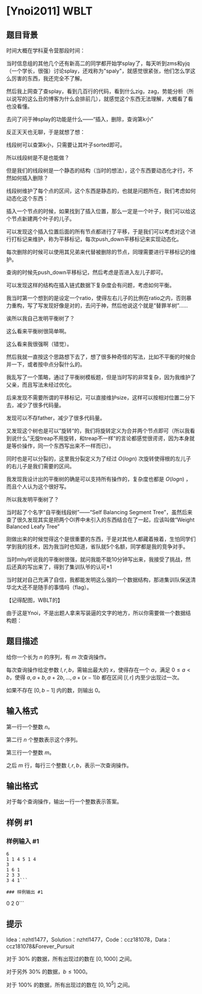 # [Ynoi2011] WBLT

## 题目背景

时间大概在学科夏令营那段时间：

当时信息组的其他几个还有新高二的同学都开始学splay了，每天听到zms和yjq（一个学长，很强）讨论splay，还戏称为"spaly"，就感觉很紧张，他们怎么学这么厉害的东西，我还完全不了解。

然后我上网查了查splay，看到几百行的代码，看到什么zig，zag，势能分析（所以说写的这么丑的博客为什么会排前几），就感觉这个东西无法理解，大概看了看也没看懂。

去问了问于神splay的功能是什么——“插入，删除，查询第k小”

反正天天也无聊，于是就想了想：

线段树可以查第k小，只需要让其叶子sorted即可。

所以线段树是不是也能做？

但是我们的线段树是一个静态的结构（当时的想法），这个东西要动态化才行，不然如何插入删除？

线段树维护了每个点的区间，这个东西是静态的，也就是问题所在，我们考虑如何动态化这个东西：

插入一个节点的时候，如果找到了插入位置，那么一定是一个叶子，我们可以给这个节点新建两个叶子的儿子。

可以发现这个插入位置后面的所有节点都进行了平移，于是我们可以考虑对这个进行打标记来维护，称为平移标记，每次push_down平移标记来实现动态化。

每次删除的时候可以使用其兄弟来代替被删除的节点，同理需要进行平移标记的维护。

查询的时候先push_down平移标记，然后考虑是否进入左儿子即可。

可以发现这样的结构在插入链式数据下复杂度会有问题，考虑如何平衡。

我当时第一个想到的是设定一个ratio，使得左右儿子的比例在ratio之内，否则暴力重构，写了写发现好像是对的，去问于神，然后他说这个就是“替罪羊树”......

诶所以我自己发明平衡树了？

这么看来平衡树很简单啊。

这么看来我很强啊（错觉）。

然后我就一直按这个思路想下去了，想了很多种奇怪的写法，比如不平衡的时候合并一下，或者按中点分裂什么的。

我乱写了一个策略，通过了平衡树模板题，但是当时写的非常复杂，因为我维护了父亲，而且写法未经过优化。

后来发现不需要所谓的平移标记，可以直接维护size，这样可以按相对位置二分下去，减少了很多代码量。

发现可以不存father，减少了很多代码量。

又发现这个树也是可以”旋转“的，我们将旋转定义为合并两个节点即可（所以我看到说什么”无旋treap不用旋转，和treap不一样“的言论都感觉很谔谔，因为本身就是等价操作，同一个东西写出来不一样而已）。

同时也是可以分裂的，这里我分裂定义为了经过 $O( logn )$ 次旋转使得根的左儿子的右儿子是我们需要的区间。

我发现我设计出的平衡树的确是可以支持所有操作的，复杂度也都是 $O( logn )$ ，而且个人认为这个很好写。

所以我发明平衡树了？

当时起了个名字“自平衡线段树”——“Self Balancing Segment Tree”，虽然后来查了很久发现其实是把两个OI界中未引入的东西结合在了一起，应该叫做“Weight Balanced Leafy Tree”

刚做出来的时候觉得这个是很重要的东西，于是对其他人都藏着掖着，生怕同学们学到我的技术，因为我当时也知道，省队就5个名额，同学都是我的竞争对手。

当时mhy听说我的平衡树很强，就问我能不能10分钟写出来，我接受了挑战，然后还真的写出来了，得到了集训队爷的认可+1

当时就对自己充满了自信，我都能发明这么强的一个数据结构，那进集训队保送清华北大还不是随手的事情吗（flag）。

【记得配图，WBLT的】

由于这是Ynoi，不是出题人拿来写装逼的文字的地方，所以你需要做一个数据结构题：

## 题目描述

给你一个长为 $n$ 的序列，有 $m$ 次查询操作。

每次查询操作给定参数 $l,r,b$，需输出最大的 $x$，使得存在一个 $a$，满足 $0\leq a<b$，使得 $a,a+b,a+2b,\ldots,a+(x-1)b$ 都在区间 $[l,r]$ 内至少出现过一次。

如果不存在 $[0,b-1]$ 内的数，则输出 $0$。

## 输入格式

第一行一个整数 $n$。

第二行 $n$ 个整数表示这个序列。

第三行一个整数 $m$。

之后 $m$ 行，每行三个整数 $l,r,b$，表示一次查询操作。

## 输出格式

对于每个查询操作，输出一行一个整数表示答案。

## 样例 #1

### 样例输入 #1
```
6
1 1 4 5 1 4
3
1 6 1
2 3 3
3 4 1```

### 样例输出 #1

```
0
2
0```

## 提示

Idea：nzhtl1477，Solution：nzhtl1477，Code：ccz181078，Data：ccz181078&Forever_Pursuit

对于 $30\%$ 的数据，所有出现过的数在 $[0,1000]$ 之间。

对于另外 $30\%$ 的数据，$b \leq 1000$。

对于 $100\%$ 的数据，所有出现过的数在 $[0,10^5]$ 之间。
